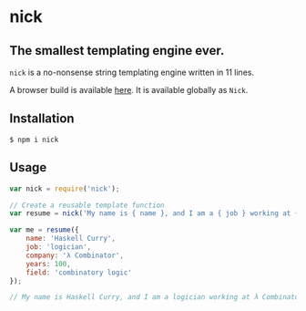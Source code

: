 # nick
## The smallest templating engine ever.

`nick` is a no-nonsense string templating engine written in 11 lines.

A browser build is available [here](https://raw.githubusercontent.com/edge/nick/master/lib/nick.js). It is available globally as `Nick`.

## Installation

`$ npm i nick`

## Usage

```js
var nick = require('nick');

// Create a reusable template function
var resume = nick('My name is { name }, and I am a { job } working at { company }. I have { years } years of experience in the field of { field }.');

var me = resume({
	name: 'Haskell Curry',
	job: 'logician',
	company: 'λ Combinator',
	years: 100,
	field: 'combinatory logic'
});

// My name is Haskell Curry, and I am a logician working at λ Combinator. I have 100 years of experience in the field of combinatory logic.
```
